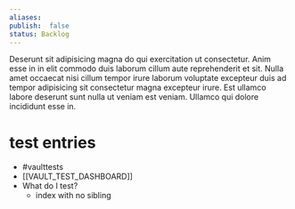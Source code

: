 ```yaml
---
aliases: 
publish:  false
status: Backlog
---
```


Deserunt sit adipisicing magna do qui exercitation ut
consectetur. Anim esse in in elit commodo duis laborum cillum aute
reprehenderit et sit. Nulla amet occaecat nisi cillum tempor irure laborum
voluptate excepteur duis ad tempor adipisicing sit consectetur magna
excepteur irure. Est ullamco labore deserunt sunt nulla ut veniam est
veniam. Ullamco qui dolore incididunt esse in.

# test entries
- #vaulttests
- [[VAULT_TEST_DASHBOARD]]
- What do I test?
	- index with no sibling